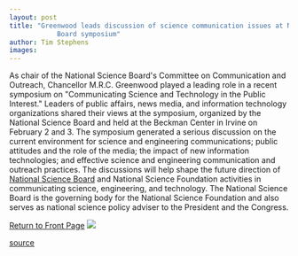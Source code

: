 ```yaml
---
layout: post
title: "Greenwood leads discussion of science communication issues at National Science
			Board symposium"
author: Tim Stephens
images:
---
```


As chair of the National Science Board's Committee on Communication and Outreach, Chancellor M.R.C. Greenwood played a leading role in a recent symposium on "Communicating Science and Technology in the Public Interest." Leaders of public affairs, news media, and information technology organizations shared their views at the symposium, organized by the National Science Board and held at the Beckman Center in Irvine on February 2 and 3. The symposium generated a serious discussion on the current environment for science and engineering communications; public attitudes and the role of the media; the impact of new information technologies; and effective science and engineering communication and outreach practices. The discussions will help shape the future direction of [National Science Board][1] and National Science Foundation activities in communicating science, engineering, and technology. The National Science Board is the governing body for the National Science Foundation and also serves as national science policy adviser to the President and the Congress.

[Return to Front Page][2] ![ ][3]

[1]: http://www.nsf.gov/nsb/start.htm
[2]: ../../index.html
[3]: ../../images/trans.gif

[source](http://www1.ucsc.edu/currents/99-00/02-07/nsb.html "Permalink to nsb")
